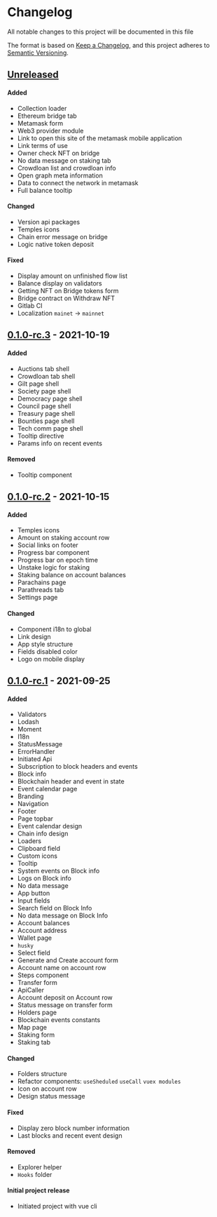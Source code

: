 # Changelog
All notable changes to this project will be documented in this file

The format is based on [Keep a Changelog](https://keepachangelog.com/en/1.0.0/),
and this project adheres to [Semantic Versioning](https://semver.org/spec/v2.0.0.html).

## [Unreleased]
#### Added
- Collection loader
- Ethereum bridge  tab
- Metamask form
- Web3 provider module
- Link to open this site of the metamask mobile application
- Link terms of use
- Owner check NFT on bridge
- No data message on staking tab
- Crowdloan list and crowdloan info
- Open graph meta information
- Data to connect the network in metamask
- Full balance tooltip

#### Changed
- Version api packages
- Temples icons
- Chain error message on bridge
- Logic native token deposit

#### Fixed
- Display amount on unfinished flow list
- Balance display on validators
- Getting NFT on Bridge tokens form
- Bridge contract on Withdraw NFT
- Gitlab CI
- Localization `mainet` -> `mainnet`

## [0.1.0-rc.3] - 2021-10-19
#### Added
- Auctions tab shell
- Crowdloan tab shell
- Gilt page shell
- Society page shell
- Democracy page shell
- Council page shell
- Treasury page shell
- Bounties page shell
- Tech comm page shell
- Tooltip directive
- Params info on recent events

#### Removed
- Tooltip component

## [0.1.0-rc.2] - 2021-10-15
#### Added
- Temples icons
- Amount on staking account row 
- Social links on footer
- Progress bar component
- Progress bar on epoch time
- Unstake logic for staking
- Staking balance on account balances
- Parachains page
- Parathreads tab
- Settings page

#### Changed
- Component i18n to global
- Link design
- App style structure 
- Fields disabled color
- Logo on mobile display

## [0.1.0-rc.1] - 2021-09-25
#### Added
- Validators
- Lodash
- Moment
- I18n
- StatusMessage
- ErrorHandler
- Initiated Api
- Subscription to block headers and events
- Block info
- Blockchain header and event in state
- Event calendar page
- Branding
- Navigation
- Footer
- Page topbar
- Event calendar design
- Chain info design
- Loaders
- Clipboard field
- Custom icons
- Tooltip
- System events on Block info
- Logs on Block info
- No data message
- App button
- Input fields
- Search field on Block Info
- No data message on Block Info
- Account balances
- Account address
- Wallet page
- `husky`
- Select field
- Generate and Create account form
- Account name on account row
- Steps component
- Transfer form
- ApiCaller
- Account deposit on Account row
- Status message on transfer form
- Holders page
- Blockchain events constants
- Map page
- Staking form
- Staking tab

#### Changed
- Folders structure
- Refactor components:
  `useSheduled`
  `useCall`
  `vuex modules`
- Icon on account row
- Design status message

#### Fixed
- Display zero block number information
- Last blocks and recent event design

#### Removed
- Explorer helper
- `Hooks` folder

#### Initial project release
- Initiated project with vue cli

[Unreleased]: https://gitlab.com/tokend/polkadot/new-web-client/compare/0.1.0-rc.3...HEAD
[0.1.0-rc.3]: https://gitlab.com/tokend/polkadot/new-web-client/compare/0.1.0-rc.2...0.1.0-rc.3
[0.1.0-rc.2]: https://gitlab.com/tokend/polkadot/new-web-client/compare/0.1.0-rc.1...0.1.0-rc.2
[0.1.0-rc.1]: https://gitlab.com/tokend/polkadot/new-web-client/tags/0.1.0-rc.1
